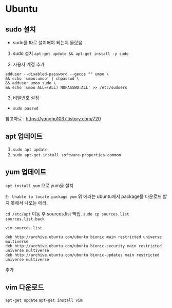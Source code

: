 # Ubuntu
## sudo 설치
- sudo를 따로 설치해야 되는지 몰랐음.

1. sudo 설치
`apt-get update && apt-get install -y sudo`

2. 사용자 계정 추가
```
adduser --disabled-password --gecos "" umoo \
&& echo 'umoo:umoo' | chpasswd \
&& adduser umoo sudo \
&& echo 'umoo ALL=(ALL) NOPASSWD:ALL' >> /etc/sudoers
```

3. 비밀번호 설정
- `sudo passwd`

참고자료 : https://yongho1037.tistory.com/720

## apt 업데이트

1. `sudo apt update`
2. `sudo apt-get install software-properties-common`


## yum 업데이트
`apt install yum` 으로 yum을 설치

`E: Unable to locate package yum`
위 에러는 ubuntu에서 package를 다운로드 받지 못해서 나오는 에러.

`cd /etc/apt` 이동 후 sources.list 백업.
`sudo cp sources.list sources.list.back`

`vim sources.list`
```
deb http://archive.ubuntu.com/ubuntu bionic main restricted universe multiverse
deb http://archive.ubuntu.com/ubuntu bionic-security main restricted universe multiverse
deb http://archive.ubuntu.com/ubuntu bionic-updates main restricted universe multiverse
```
추가

## vim 다운로드
`apt-get update`
`apt-get install vim`
